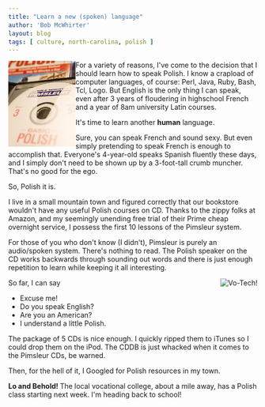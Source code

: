 ```yaml
---
title: "Learn a new (spoken) language"
author: 'Bob McWhirter'
layout: blog
tags: [ culture, north-carolina, polish ]
---
```

<a title="polish.png" class="imagelink" href="/blog/assets/polish.png">
  <img width="136" height="174" align="left" alt="Pimsleur Polish" id="image128" title="Pimsleur Polish" src="/blog/assets/polish.png"/>
</a>For a variety of reasons, I've come to the decision that I should learn how to speak Polish.  I know a crapload of computer languages, of course: Perl, Java, Ruby, Bash, Tcl, Logo.  But English is the only thing I can speak, even after 3 years of floudering in highschool French and a year of 8am university Latin courses.

It's time to learn another <strong>human</strong> language.

Sure, you can speak French and sound sexy.  But even simply pretending to speak French is enough to accomplish that.  Everyone's 4-year-old speaks Spanish fluently these days, and I simply don't need to be shown up by a 3-foot-tall crumb muncher.  That's no good for the ego.

So, Polish it is.

I live in a small mountain town and figured correctly that our bookstore wouldn't have any useful Polish courses on CD.  Thanks to the zippy folks at Amazon, and my seemingly unending free trial of their Prime cheap overnight service, I possess the first 10 lessons of the Pimsleur system.

For those of you who don't know (I didn't), Pimsleur is purely an audio/spoken system.  There's nothing to read.  The Polish speaker on the CD works backwards through sounding out words and there is just enough repetition to learn while keeping it all interesting.

<img align="right" title="Vo-Tech!" id="image129" alt="Vo-Tech!" src="/blog/assets/Picture%205.png"/>So far, I can say
<ul>
	<li>Excuse me!</li>
	<li>Do you speak English?</li>
	<li>Are you an American?</li>
	<li>I understand a little Polish.</li>
</ul>
The package of 5 CDs is nice enough.  I quickly ripped them to iTunes so I could drop them on the iPod.  The CDDB is just whacked when it comes to the Pimsleur CDs, be warned.

Then, for the hell of it, I Googled for Polish resources in my town.

<strong>Lo and Behold!  </strong>The local vocational college, about a mile away, has a Polish class starting next week.  I'm heading back to school!

